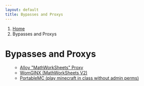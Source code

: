 ```yaml
---
layout: default
title: Bypasses and Proxys
---
```

<nav aria-label="breadcrumb">
    <ol class="breadcrumb">
        <li class="breadcrumb-item"><a href="/">Home</a></li>
        <li class="breadcrumb-item active">Bypasses and Proxys</li>
    </ol>
</nav>

<h1 class="text-center">Bypasses and Proxys</h1>
<ul>
    <ul>
        <li><a href="https://mathworksheets.schoolgroundshtml.tk">Alloy "MathWorkSheets" Proxy</a></li>
        <li><a href="https://boredmathwork.herokuapp.com/">WomGINX (MathWorkSheets V2)</a></li>
        <li><a href="https://portablemc.ml/">PortableMC (play minecraft in class without admin perms)</a></li>
    </ul>
</ul>